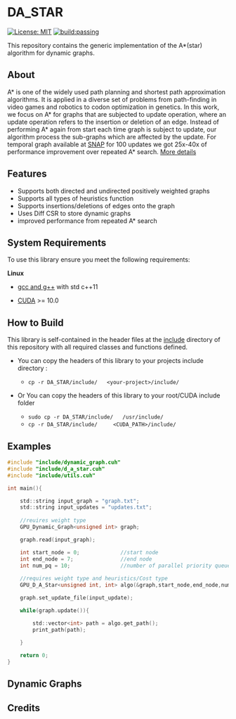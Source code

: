 # DA_STAR

[![License: MIT](https://img.shields.io/badge/License-MIT-yellow.svg)](https://opensource.org/licenses/MIT)
[![build:passing](https://img.shields.io/badge/build-passing-brightgreen.svg)](https://github.com/lkoshale/DDP)
<!-- [![forthebadge](https://forthebadge.com/images/badges/made-with-c-plus-plus.svg)](https://forthebadge.com) -->

This repository contains the generic implementation of the A*(star) algorithm for dynamic graphs.

## About
A\* is one of the widely used path planning and shortest path approximation algorithms. It is applied in a diverse set of problems from path-finding in video games and robotics to codon optimization in genetics. In this work, we focus on A\* for graphs that are subjected to update operation, where an update operation refers to the insertion or
deletion of an edge. Instead of performing A\* again from start each time graph is subject to update, our algorithm process the sub-graphs which are affected by the update. For temporal graph available at [SNAP](http://snap.stanford.edu/data.)
for 100 updates we got 25x-40x of performance improvement over repeated A* search. [More details](#dynamic-graphs)


## Features
- Supports both directed and undirected positively weighted graphs 
- Supports all types of heuristics function 
- Supports insertions/deletions of edges onto the graph
- Uses Diff CSR to store dynamic graphs
- improved performance from repeated A* search

## System Requirements

To use this library ensure you meet the following requirements:

**Linux**

* [gcc and g++](https://gcc.gnu.org/)  with std c++11

* [CUDA](https://developer.nvidia.com/cuda-toolkit) >= 10.0

## How to Build
This library is self-contained in the header files at the [include](https://github.com/lkoshale/DA_STAR/tree/master/include) directory of this repository with all required classes and functions defined.

- You can copy the headers of this library to your projects include directory :
    - ```cp -r DA_STAR/include/   <your-project>/include/```

- Or You can copy the headers of this library to your root/CUDA include folder

    - ```sudo cp -r DA_STAR/include/   /usr/include/```
    - ```cp -r DA_STAR/include/     <CUDA_PATH>/include/```

## Examples
```c
#include "include/dynamic_graph.cuh"
#include "include/d_a_star.cuh"
#include "include/utils.cuh"

int main(){

    std::string input_graph = "graph.txt";
    std::string input_updates = "updates.txt";
    
    //reuires weight type
    GPU_Dynamic_Graph<unsigned int> graph;

    graph.read(input_graph);

    int start_node = 0;             //start node
    int end_node = 7;               //end node
    int num_pq = 10;                //number of parallel priority queue
    
    //requires weight type and heuristics/Cost type
    GPU_D_A_Star<unsigned int, int> algo(&graph,start_node,end_node,num_pq);

    graph.set_update_file(input_update);

    while(graph.update()){

        std::vector<int> path = algo.get_path();
        print_path(path);
        
    }

    return 0;
}

```


## Dynamic Graphs


## Credits
